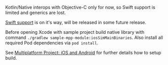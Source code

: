 Kotlin/Native interops with Objective-C only for now, so Swift support is limited and generics are lost.

[Swift support](https://github.com/JetBrains/kotlin-native/pull/2850) is on it's way, will be released in some future release.

Before opening Xcode with sample project build native library with command `./gradlew sample-mpp-module:iosSimMainBinaries`.
Also install all required Pod dependencies via `pod install`.

See [Multiplatform Project: iOS and Android](https://kotlinlang.org/docs/tutorials/native/mpp-ios-android.html)
for further details how to setup build.
